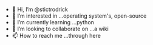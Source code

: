 - 👋 Hi, I’m @stictrodrick
- 👀 I’m interested in ...operating system's, open-source
- 🌱 I’m currently learning ...python
- 💞️ I’m looking to collaborate on ...a wiki
- 📫 How to reach me ...through here

<!---
stictrodrick/stictrodrick is a ✨ special ✨ repository because its `README.md` (this file) appears on your GitHub profile.
You can click the Preview link to take a look at your changes.
--->
